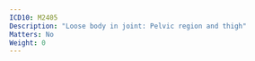 ```yaml
---
ICD10: M2405
Description: "Loose body in joint: Pelvic region and thigh"
Matters: No
Weight: 0
---
```

